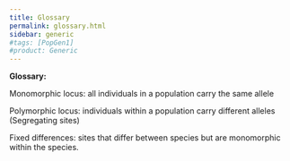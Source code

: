 ```yaml
---
title: Glossary
permalink: glossary.html
sidebar: generic
#tags: [PopGen1]
#product: Generic
---
```


**Glossary:**

Monomorphic locus: all individuals in a population carry the same allele

Polymorphic locus: individuals within a population carry different alleles (Segregating sites)

Fixed differences: sites that differ between species but are monomorphic within the species.
